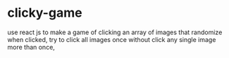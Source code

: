 # clicky-game
use react js to make a game of clicking an array of images that randomize when clicked, try to click all images once without click any single image more than once,
